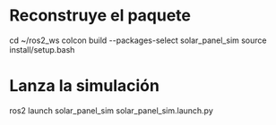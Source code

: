 # Reconstruye el paquete
cd ~/ros2_ws
colcon build --packages-select solar_panel_sim
source install/setup.bash

# Lanza la simulación
ros2 launch solar_panel_sim solar_panel_sim.launch.py

